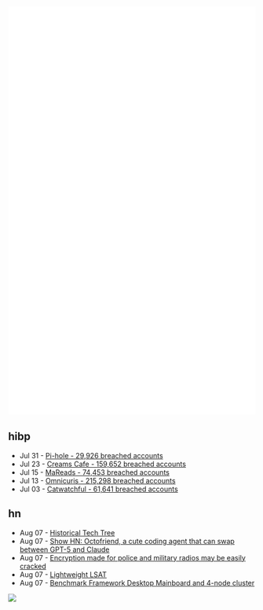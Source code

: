 ![Metrics](https://raw.githubusercontent.com/phixion/phixion/master/metrics.svg)

## hibp

<!--
for https://github.com/phixion/phixion/blob/main/.github/workflows/feeds.yml
-->
<!--START_SECTION:haveibeenpwnd-->
- Jul 31 - [Pi-hole - 29,926 breached accounts](https://haveibeenpwned.com/Breach/ThePi-Hole)
- Jul 23 - [Creams Cafe - 159,652 breached accounts](https://haveibeenpwned.com/Breach/CreamsCafe)
- Jul 15 - [MaReads - 74,453 breached accounts](https://haveibeenpwned.com/Breach/MaReads)
- Jul 13 - [Omnicuris - 215,298 breached accounts](https://haveibeenpwned.com/Breach/Omnicuris)
- Jul 03 - [Catwatchful - 61,641 breached accounts](https://haveibeenpwned.com/Breach/Catwatchful)
<!--END_SECTION:haveibeenpwnd-->

## hn

<!--
for https://github.com/phixion/phixion/blob/main/.github/workflows/feeds.yml
-->
<!--START_SECTION:hn-->
- Aug 07 - [Historical Tech Tree](https://www.historicaltechtree.com/)
- Aug 07 - [Show HN: Octofriend, a cute coding agent that can swap between GPT-5 and Claude](https://github.com/synthetic-lab/octofriend)
- Aug 07 - [Encryption made for police and military radios may be easily cracked](https://www.wired.com/story/encryption-made-for-police-and-military-radios-may-be-easily-cracked-researchers-find/)
- Aug 07 - [Lightweight LSAT](https://lightweightlsat.com/)
- Aug 07 - [Benchmark Framework Desktop Mainboard and 4-node cluster](https://github.com/geerlingguy/ollama-benchmark/issues/21)
<!--END_SECTION:hn-->

<!--
for https://yhype.me
-->
![](https://hit.yhype.me/github/profile?user_id=13013670)
